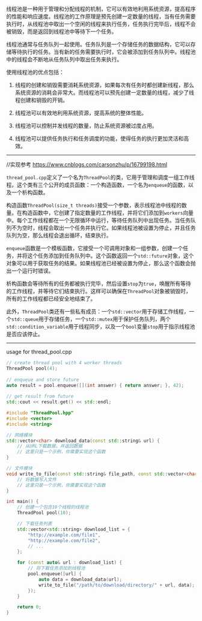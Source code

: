 线程池是一种用于管理和分配线程的机制，它可以有效地利用系统资源，提高程序的性能和响应速度。线程池的工作原理是预先创建一定数量的线程，当有任务需要执行时，从线程池中取出一个空闲的线程来执行任务，任务执行完毕后，线程不会被销毁，而是返回到线程池中等待下一个任务。

线程池通常与任务队列一起使用。任务队列是一个存储任务的数据结构，它可以存储等待执行的任务。当有新的任务需要执行时，它会被添加到任务队列中。线程池中的线程会不断地从任务队列中取出任务来执行。

使用线程池的优点包括：

1. 线程的创建和销毁需要消耗系统资源，如果每次有任务时都创建新线程，那么系统资源的消耗会非常大。而线程池可以预先创建一定数量的线程，减少了线程创建和销毁的开销。

2. 线程池可以有效地利用系统资源，提高系统的整体性能。

3. 线程池可以控制并发线程的数量，防止系统资源被过度占用。

4. 线程池可以提供任务执行和任务调度的功能，使得任务的执行更加灵活和高效。

---

//实现参考 https://www.cnblogs.com/carsonzhu/p/16799198.html

`thread_pool.cpp`定义了一个名为`ThreadPool`的类，它用于管理和调度一组工作线程。这个类有三个公开的成员函数：一个构造函数，一个名为`enqueue`的函数，以及一个析构函数。

构造函数`ThreadPool(size_t threads)`接受一个参数，表示线程池中线程的数量。在构造函数中，它创建了指定数量的工作线程，并将它们添加到`workers`向量中。每个工作线程都在一个无限循环中运行，等待任务队列中出现任务。当任务队列不为空时，线程会取出一个任务并执行它。如果线程池被设置为停止，并且任务队列为空，那么线程会退出循环，结束执行。

`enqueue`函数是一个模板函数，它接受一个可调用对象和一组参数，创建一个任务，并将这个任务添加到任务队列中。这个函数返回一个`std::future`对象，这个对象可以用于获取任务的结果。如果线程池已经被设置为停止，那么这个函数会抛出一个运行时错误。

析构函数会等待所有的任务都被执行完毕，然后设置`stop`为`true`，唤醒所有等待的工作线程，并等待它们结束执行。这样可以确保在`ThreadPool`对象被销毁时，所有的工作线程都已经安全地结束了。

此外，`ThreadPool`类还有一些私有成员：一个`std::vector`用于存储工作线程，一个`std::queue`用于存储任务，一个`std::mutex`用于保护任务队列，两个`std::condition_variable`用于线程同步，以及一个`bool`变量`stop`用于指示线程池是否应该停止。

---

usage for thread_pool.cpp
```cpp
// create thread pool with 4 worker threads
ThreadPool pool(4);
 
// enqueue and store future
auto result = pool.enqueue([](int answer) { return answer; }, 42);
 
// get result from future
std::cout << result.get() << std::endl;
```


```cpp
#include "ThreadPool.hpp"
#include <vector>
#include <string>

// 网络模块
std::vector<char> download_data(const std::string& url) {
    // 从URL下载数据，并返回数据
    // 这里只是一个示例，你需要实现这个函数
}

// 文件模块
void write_to_file(const std::string& file_path, const std::vector<char>& data) {
    // 将数据写入文件
    // 这里只是一个示例，你需要实现这个函数
}

int main() {
    // 创建一个包含10个线程的线程池
    ThreadPool pool(10);

    // 下载任务列表
    std::vector<std::string> download_list = {
        "http://example.com/file1",
        "http://example.com/file2",
        // ...
    };

    for (const auto& url : download_list) {
        // 将下载任务添加到线程池
        pool.enqueue([url] {
            auto data = download_data(url);
            write_to_file("/path/to/download/directory/" + url, data);
        });
    }

    return 0;
}
```